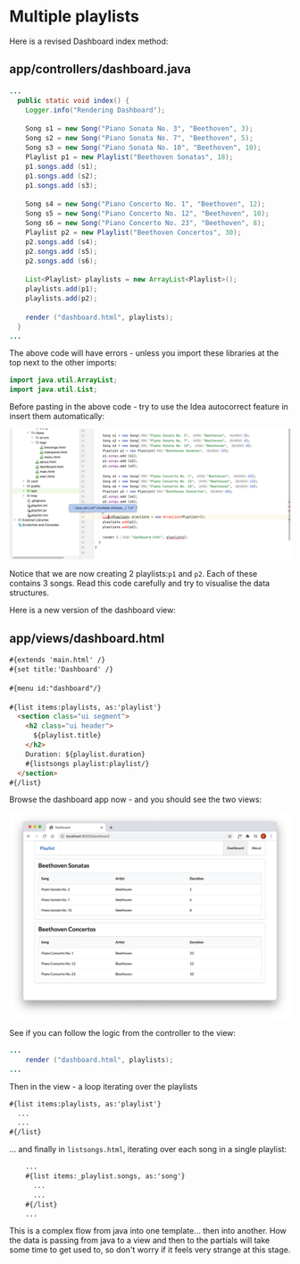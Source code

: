 # Multiple playlists

Here is a revised Dashboard index method:

## app/controllers/dashboard.java

~~~java
...
  public static void index() {
    Logger.info("Rendering Dashboard");
    
    Song s1 = new Song("Piano Sonata No. 3", "Beethoven", 3);
    Song s2 = new Song("Piano Sonata No. 7", "Beethoven", 5);
    Song s3 = new Song("Piano Sonata No. 10", "Beethoven", 10);
    Playlist p1 = new Playlist("Beethoven Sonatas", 18);
    p1.songs.add (s1);
    p1.songs.add (s2);
    p1.songs.add (s3);

    Song s4 = new Song("Piano Concerto No. 1", "Beethoven", 12);
    Song s5 = new Song("Piano Concerto No. 12", "Beethoven", 10);
    Song s6 = new Song("Piano Concerto No. 23", "Beethoven", 8);
    Playlist p2 = new Playlist("Beethoven Concertos", 30);
    p2.songs.add (s4);
    p2.songs.add (s5);
    p2.songs.add (s6);
    
    List<Playlist> playlists = new ArrayList<Playlist>();
    playlists.add(p1);
    playlists.add(p2);
    
    render ("dashboard.html", playlists);
  }
...
~~~

The above code will have errors - unless you import these libraries at the top next to the other imports:

~~~java
import java.util.ArrayList;
import java.util.List;
~~~

Before pasting in the above code - try to use the Idea autocorrect feature in insert them automatically:

![](img/16.png)

Notice that we are now creating 2 playlists:`p1` and `p2`. Each of these contains 3 songs. Read this code carefully and try to visualise the data structures.

Here is a new version of the dashboard view:

## app/views/dashboard.html

~~~html
#{extends 'main.html' /}
#{set title:'Dashboard' /}

#{menu id:"dashboard"/}

#{list items:playlists, as:'playlist'}
  <section class="ui segment">
    <h2 class="ui header">
      ${playlist.title} 
    </h2>
    Duration: ${playlist.duration}
    #{listsongs playlist:playlist/}
  </section>
#{/list}
~~~

Browse the dashboard app now - and you should see the two views:

![](img/17.png)

See if you can follow the logic from the controller to the view:

~~~java
...
    render ("dashboard.html", playlists);
...
~~~

Then in the view - a loop iterating over the playlists 

~~~html
#{list items:playlists, as:'playlist'}
  ...
  ...
#{/list}
~~~

... and finally in `listsongs.html`, iterating over each song in a single playlist:

~~~html
    ...
    #{list items:_playlist.songs, as:'song'}
      ...
      ...
    #{/list}
    ...
~~~

This is a complex flow from java into one template... then into another. How the data is passing from java to a view and then to the partials will take some time to get used to, so don't worry if it feels very strange at this stage.